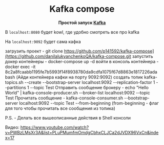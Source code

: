 <p align="center">
    <div align="center">
        <h1>Kafka compose</h1>
        <p>
            <b>Простой запуск <a href="https://kafka.apache.org/uses">Kafka</a> </b>
        </p>
    </div>
</p>


В `localhost:8080` будет kowl, где удобно смотреть все про kafka

На `localhost:9092` будет сама кафка


загрузить проект - git clone https://github.com/p141592/kafka-compose](https://github.com/danilalukyanchenkoQA/kafka-compose.git
запустить докер контейнеры - docker-compose up -d
войти в консоль контейнера - docker exec -it 8c2a8fcaabb1195fe7b5993f14f8938780da9cdfa1075f67d8863e1817226ada bash (Айди контейнера кафки на порту 9092:9092)
создать топик kafka-topics.sh --create --bootstrap-server localhost:9092 --replication-factor 1 --partitions 1 --topic Test 
Отправить сообщение брокеру - echo "Hello World" | kafka-console-producer.sh --broker-list localhost:9092 --topic Test
Прочитать сообщение - kafka-console-consumer.sh --bootstrap-server localhost:9092 --topic Test --from-beginning    (from-beginning  - флаг для того чтобы прочитать все сообщения из топика)




P.S. - Делать все вышеописанные действия в Shell консоли

Видео: https://www.youtube.com/watch?v=PWBzLMsXr3A&list=PLuPMumfmOmdgCbhxCLJCa2dJVDX96VxCn&index=17
